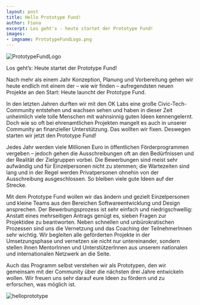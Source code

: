 ```yaml
---
layout: post
title: Hello Prototype Fund!
author: Fiona
excerpt: Los geht's - heute startet der Prototype Fund!
images:
- imgname: PrototypeFundLogo.png
---
```


![PrototypeFundLogo](/blog/PrototypeFundLogo.png)

Los geht’s: Heute startet der Prototype Fund!

Nach mehr als einem Jahr Konzeption, Planung und Vorbereitung gehen wir heute endlich mit einem der – wie wir finden – aufregendsten neuen Projekte an den Start: Heute launcht der Prototype Fund.

In den letzten Jahren durften wir mit den OK Labs eine große Civic-Tech-Community entstehen und wachsen sehen und haben in dieser Zeit unheimlich viele tolle Menschen mit wahnsinnig guten Ideen kennengelernt. Doch wie so oft bei ehrenamtlichen Projekten mangelt es auch in unserer Community an finanzieller Unterstützung. Das wollten wir fixen. Deswegen starten wir jetzt den Prototype Fund!
 
Jedes Jahr werden viele Millionen Euro in öffentlichen Förderprogrammen vergeben – jedoch gehen die Ausschreibungen oft an den Bedürfnissen und der Realität der Zielgruppen vorbei. Die Bewerbungen sind meist sehr aufwändig und für Einzelpersonen nicht zu stemmen; die Wartezeiten sind lang und in der Regel werden Privatpersonen ohnehin von der Ausschreibung ausgeschlossen. So bleiben viele gute Ideen auf der Strecke. 

Mit dem Prototype Fund wollen wir das ändern und gezielt Einzelpersonen und kleine Teams aus den Bereichen Softwareentwicklung und Design ansprechen. Der Bewerbungsprozess ist sehr einfach und niedrigschwellig: Anstatt eines mehrseitigen Antrags genügt es, sieben Fragen zur Projektidee zu beantworten. Neben schnellen und unbürokratischen Prozessen sind uns die Vernetzung und das Coaching der TeilnehmerInnen sehr wichtig. Wir begleiten alle geförderten Projekte in der Umsetzungsphase und vernetzen sie nicht nur untereinander, sondern stellen ihnen MentorInnen und UnterstützerInnen aus unserem nationalen und internationalen Netzwerk an die Seite.

Auch das Programm selbst verstehen wir als Prototypen, den wir gemeinsam mit der Community über die nächsten drei Jahre entwickeln wollen. Wir freuen uns sehr darauf eure Ideen zu fördern und zu erforschen, was möglich ist. 

![helloprototype](/blog/helloprototype.jpg)
